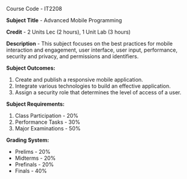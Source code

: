 Course Code - IT2208

**Subject Title** - Advanced Mobile Programming

**Credit** - 2 Units Lec (2 hours), 1 Unit Lab (3 hours)

**Description** - This subject focuses on the best practices for mobile interaction and engagement, user interface, user input, performance, security and privacy, and permissions and identifiers.

**Subject Outcomes:**
1. Create and publish a responsive mobile application.
2. Integrate various technologies to build an effective application.
3. Assign a security role that determines the level of access of a user.

**Subject Requirements:**
1. Class Participation - 20%
2. Performance Tasks - 30%
3. Major Examinations - 50%

**Grading System:**
- Prelims - 20%
- Midterms - 20%
- Prefinals - 20%
- Finals - 40%
